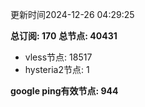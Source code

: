 更新时间2024-12-26 04:29:25

**总订阅: 170**
**总节点: 40431**
- vless节点: 18517
- hysteria2节点: 1

**google ping有效节点: 944**
